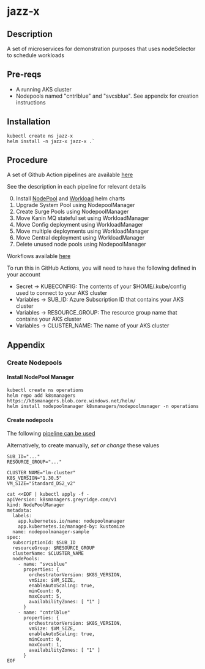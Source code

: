 # jazz-x

## Description
A set of microservices for demonstration purposes that uses nodeSelector to schedule workloads

## Pre-reqs
* A running AKS cluster
* Nodepools named "cntrlblue" and "svcsblue". See appendix for creation instructions

## Installation
```
kubectl create ns jazz-x
helm install -n jazz-x jazz-x .`
```

## Procedure
A set of Github Action pipelines are available [here](.github/workflows)

See the description in each pipeline for relevant details

0. Install [NodePool](https://github.com/brianereynolds/nodePoolManager-helm) and [Workload](https://github.com/brianereynolds/workloadManager-helm) helm charts
1. Upgrade System Pool using NodepoolManager
2. Create Surge Pools using NodepoolManager
3. Move Kanin MQ stateful set using WorkloadManager
4. Move Config deployment using WorkloadManager
5. Move multiple deployments using WorkloadManager
6. Move Central deployment using WorkloadManager
7. Delete unused node pools using NodepoolManager

Workflows available [here](https://github.com/brianereynolds/jazz-x/actions)

To run this in GitHub Actions, you will need to have the following defined in your account
* Secret -> KUBECONFIG: The contents of your $HOME/.kube/config used to connect to your AKS cluster
* Variables -> SUB_ID: Azure Subscription ID that contains your AKS cluster
* Variables -> RESOURCE_GROUP: The resource group name that contains your AKS cluster
* Variables -> CLUSTER_NAME: The name of your AKS cluster

## Appendix

### Create Nodepools

#### Install NodePool Manager
```
kubectl create ns operations
helm repo add k8smanagers https://k8smanagers.blob.core.windows.net/helm/
helm install nodepoolmanager k8smanagers/nodepoolmanager -n operations
```

#### Create nodepools 
The following [pipeline can be used ](./.github/workflows/2_Create_Surge_Pools.yaml)

Alternatively, to create manually, _set or change_ these values
```
SUB_ID="..."
RESOURCE_GROUP="..."

CLUSTER_NAME="lm-cluster"
K8S_VERSION="1.30.5"
VM_SIZE="Standard_DS2_v2"

cat <<EOF | kubectl apply -f -
apiVersion: k8smanagers.greyridge.com/v1
kind: NodePoolManager
metadata:
  labels:
    app.kubernetes.io/name: nodepoolmanager
    app.kubernetes.io/managed-by: kustomize
  name: nodepoolmanager-sample
spec:
  subscriptionId: $SUB_ID
  resourceGroup: $RESOURCE_GROUP
  clusterName: $CLUSTER_NAME
  nodePools:
    - name: "svcsblue"
      properties: {
        orchestratorVersion: $K8S_VERSION,
        vmSize: $VM_SIZE,
        enableAutoScaling: true,
        minCount: 0,
        maxCount: 5,
        availabilityZones: [ "1" ]
      }
    - name: "cntrlblue"
      properties: {
        orchestratorVersion: $K8S_VERSION,
        vmSize: $VM_SIZE,
        enableAutoScaling: true,
        minCount: 0,
        maxCount: 1,
        availabilityZones: [ "1" ]
      }
EOF


```
